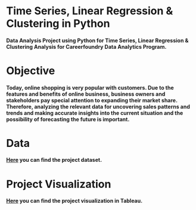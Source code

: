 # Time Series, Linear Regression & Clustering in Python 

#### Data Analysis Project using Python for Time Series, Linear Regression & Clustering Analysis for  Careerfoundry Data Analytics Program. 

# Objective 

#### Today, online shopping is very popular with customers. Due to the features and benefits of online business, business owners and stakeholders pay special attention to expanding their market share. Therefore, analyzing the relevant data for uncovering sales patterns and trends and making accurate insights into the current situation and the possibility of forecasting the future is important. 

# Data 

#### [Here](https://www.kaggle.com/datasets/apoorvaappz/global-super-store-dataset?select=Global_Superstore2.csv) you can find the project dataset. 

# Project Visualization 

#### [Here](https://public.tableau.com/app/profile/shirin3755/viz/6_7CreatingDataDashboards_16826022986800/Story1?publish=yes) you can find the project visualization in Tableau.
